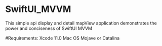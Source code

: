 # SwiftUI_MVVM
This simple api display and detail mapView application demonstrates the power and conciseness of SwiftUI MVVM

#Requirements:
Xcode 11.0
Mac OS Mojave or Catalina
